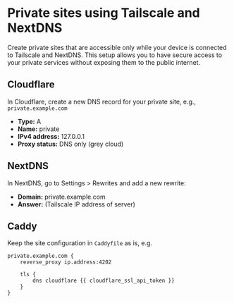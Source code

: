 # Private sites using Tailscale and NextDNS

Create private sites that are accessible only while your device is connected to Tailscale and NextDNS. This setup allows you to have secure access to your private services without exposing them to the public internet.

## Cloudflare

In Cloudflare, create a new DNS record for your private site, e.g., `private.example.com`

-   **Type:** A
-   **Name:** private
-   **IPv4 address:** 127.0.0.1
-   **Proxy status:** DNS only (grey cloud)

## NextDNS

In NextDNS, go to Settings > Rewrites and add a new rewrite:

-   **Domain:** private.example.com
-   **Answer:** (Tailscale IP address of server)

## Caddy

Keep the site configuration in `Caddyfile` as is, e.g.

```caddyfile
private.example.com {
    reverse_proxy ip.address:4202

    tls {
        dns cloudflare {{ cloudflare_ssl_api_token }}
    }
}
```
